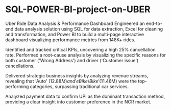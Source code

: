 # SQL-POWER-BI-project-on-UBER
Uber Ride Data Analysis & Performance Dashboard
Engineered an end-to-end data analysis solution using SQL for data extraction, Excel for cleaning and transformation, and Power BI to build a multi-page interactive dashboard visualizing performance metrics from 148K+ rides.

Identified and tracked critical KPIs, uncovering a high 25% cancellation rate. Performed a root-cause analysis by visualizing the specific reasons for both customer ('Wrong Address') and driver ('Customer issue') cancellations.

Delivered strategic business insights by analyzing revenue streams, revealing that 'Auto' ($12.88M) and 'eBike/Bike' ($11.46M) were the top-performing categories, surpassing traditional car services.

Analyzed payment data to confirm UPI as the dominant transaction method, providing a clear insight into customer preference in the NCR market.
